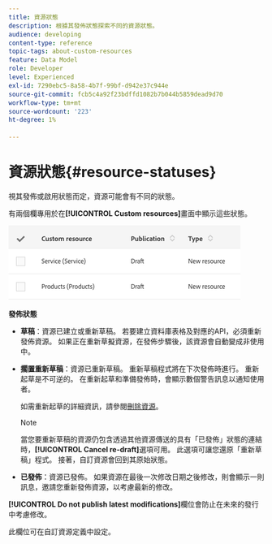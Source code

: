 ```yaml
---
title: 資源狀態
description: 根據其發佈狀態探索不同的資源狀態。
audience: developing
content-type: reference
topic-tags: about-custom-resources
feature: Data Model
role: Developer
level: Experienced
exl-id: 7290ebc5-8a58-4b7f-99bf-d942e37c944e
source-git-commit: fcb5c4a92f23bdffd1082b7b044b5859dead9d70
workflow-type: tm+mt
source-wordcount: '223'
ht-degree: 1%

---
```


# 資源狀態{#resource-statuses}

視其發佈或啟用狀態而定，資源可能會有不同的狀態。

有兩個欄專用於在&#x200B;**[!UICONTROL Custom resources]**&#x200B;畫面中顯示這些狀態。

![](assets/schema_colonne_1.png)

**發佈狀態**

* **草稿**：資源已建立或重新草稿。 若要建立資料庫表格及對應的API，必須重新發佈資源。 如果正在重新草擬資源，在發佈步驟後，該資源會自動變成非使用中。
* **擱置重新草稿**：資源已重新草稿。 重新草稿程式將在下次發佈時進行。 重新起草是不可逆的。 在重新起草和準備發佈時，會顯示數個警告訊息以通知使用者。

  如需重新起草的詳細資訊，請參閱[刪除資源](../../developing/using/deleting-a-resource.md)。

  >[!NOTE]
  >
  >當您要重新草稿的資源仍包含透過其他資源傳送的具有「已發佈」狀態的連結時，**[!UICONTROL Cancel re-draft]**&#x200B;選項可用。 此選項可讓您還原「重新草稿」程式。 接著，自訂資源會回到其原始狀態。

* **已發佈**：資源已發佈。 如果資源在最後一次修改日期之後修改，則會顯示一則訊息，邀請您重新發佈資源，以考慮最新的修改。

**[!UICONTROL Do not publish latest modifications]**&#x200B;欄位會防止在未來的發行中考慮修改。

此欄位可在自訂資源定義中設定。
